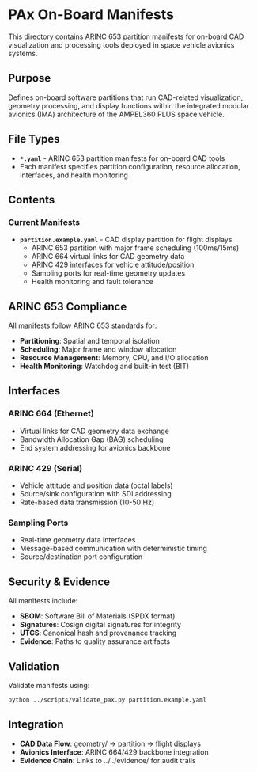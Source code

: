 # PAx On-Board Manifests

This directory contains ARINC 653 partition manifests for on-board CAD visualization and processing tools deployed in space vehicle avionics systems.

## Purpose

Defines on-board software partitions that run CAD-related visualization, geometry processing, and display functions within the integrated modular avionics (IMA) architecture of the AMPEL360 PLUS space vehicle.

## File Types

- **`*.yaml`** - ARINC 653 partition manifests for on-board CAD tools
- Each manifest specifies partition configuration, resource allocation, interfaces, and health monitoring

## Contents

### Current Manifests

- **`partition.example.yaml`** - CAD display partition for flight displays
  - ARINC 653 partition with major frame scheduling (100ms/15ms)
  - ARINC 664 virtual links for CAD geometry data
  - ARINC 429 interfaces for vehicle attitude/position
  - Sampling ports for real-time geometry updates
  - Health monitoring and fault tolerance

## ARINC 653 Compliance

All manifests follow ARINC 653 standards for:
- **Partitioning**: Spatial and temporal isolation
- **Scheduling**: Major frame and window allocation
- **Resource Management**: Memory, CPU, and I/O allocation
- **Health Monitoring**: Watchdog and built-in test (BIT)

## Interfaces

### ARINC 664 (Ethernet)
- Virtual links for CAD geometry data exchange
- Bandwidth Allocation Gap (BAG) scheduling
- End system addressing for avionics backbone

### ARINC 429 (Serial)
- Vehicle attitude and position data (octal labels)
- Source/sink configuration with SDI addressing
- Rate-based data transmission (10-50 Hz)

### Sampling Ports
- Real-time geometry data interfaces
- Message-based communication with deterministic timing
- Source/destination port configuration

## Security & Evidence

All manifests include:
- **SBOM**: Software Bill of Materials (SPDX format)
- **Signatures**: Cosign digital signatures for integrity
- **UTCS**: Canonical hash and provenance tracking
- **Evidence**: Paths to quality assurance artifacts

## Validation

Validate manifests using:
```bash
python ../scripts/validate_pax.py partition.example.yaml
```

## Integration

- **CAD Data Flow**: geometry/ → partition → flight displays
- **Avionics Interface**: ARINC 664/429 backbone integration
- **Evidence Chain**: Links to ../../evidence/ for audit trails